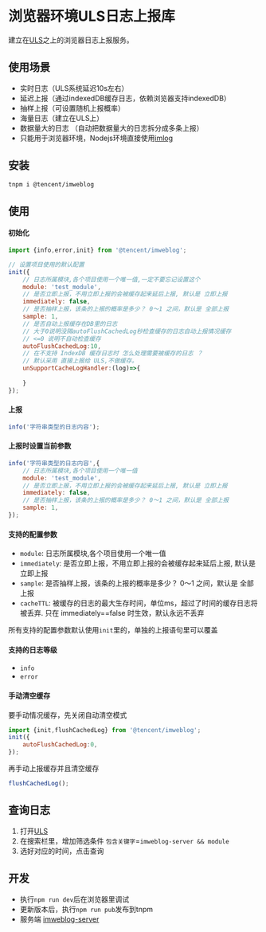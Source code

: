 # 浏览器环境ULS日志上报库
建立在[ULS](http://uls.server.com)之上的浏览器日志上报服务。

## 使用场景
- 实时日志（ULS系统延迟10s左右）
- 延迟上报（通过indexedDB缓存日志，依赖浏览器支持indexedDB）
- 抽样上报（可设置随机上报概率）
- 海量日志（建立在ULS上）
- 数据量大的日志 （自动把数据量大的日志拆分成多条上报）
- 只能用于浏览器环境，Nodejs环境直接使用[imlog](http://git.code.oa.com/imweb/imlog.git)

## 安装
```bash
tnpm i @tencent/imweblog
```

## 使用

#### 初始化
```js
import {info,error,init} from '@tencent/imweblog';

// 设置项目使用的默认配置
init({
    // 日志所属模块,各个项目使用一个唯一值,一定不要忘记设置这个
    module: 'test_module',
    // 是否立即上报，不用立即上报的会被缓存起来延后上报, 默认是 立即上报
    immediately: false,
    // 是否抽样上报，该条的上报的概率是多少？ 0～1 之间，默认是 全部上报
    sample: 1,
    // 是否自动上报缓存在DB里的日志
    // 大于0说明没隔autoFlushCachedLog秒检查缓存的日志自动上报情况缓存
    // <=0 说明不自动检查缓存
    autoFlushCachedLog:10,
    // 在不支持 IndexDB 缓存日志时 怎么处理需要被缓存的日志 ？
    // 默认采用 直接上报给 ULS,不做缓存。
    unSupportCacheLogHandler:(log)=>{
      
    }
});
```

#### 上报
```js
info('字符串类型的日志内容');
```

#### 上报时设置当前参数
```js
info('字符串类型的日志内容',{
    // 日志所属模块,各个项目使用一个唯一值
    module: 'test_module',
    // 是否立即上报，不用立即上报的会被缓存起来延后上报, 默认是 立即上报
    immediately: false,
    // 是否抽样上报，该条的上报的概率是多少？ 0～1 之间，默认是 全部上报
    sample: 1,
});
```

#### 支持的配置参数
- `module`: 日志所属模块,各个项目使用一个唯一值
- `immediately`: 是否立即上报，不用立即上报的会被缓存起来延后上报, 默认是 立即上报
- `sample`: 是否抽样上报，该条的上报的概率是多少？ 0～1 之间，默认是 全部上报
- `cacheTTL`: 被缓存的日志的最大生存时间，单位ms，超过了时间的缓存日志将被丢弃. 只在 immediately==false 时生效，默认永远不丢弃

所有支持的配置参数默认使用`init`里的，单独的上报语句里可以覆盖

#### 支持的日志等级
- `info`
- `error`

#### 手动清空缓存
要手动情况缓存，先关闭自动清空模式
```js
import {init,flushCachedLog} from '@tencent/imweblog';
init({
    autoFlushCachedLog:0,
});
```
再手动上报缓存并且清空缓存
```js
flushCachedLog();
```


## 查询日志
1. 打开[ULS](http://uls.server.com)
2. 在搜索栏里，增加筛选条件 `包含关键字`=`imweblog-server && module` 
3. 选好对应的时间，点击查询

## 开发
- 执行`npm run dev`后在浏览器里调试
- 更新版本后，执行`npm run pub`发布到tnpm
- 服务端 [imweblog-server](http://git.code.oa.com/imweb/imweblog-server)
